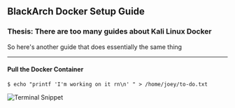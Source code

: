 ## BlackArch Docker Setup Guide

### Thesis: There are too many guides about Kali Linux Docker
So here's another guide that does essentially the same thing

---

#### Pull the Docker Container

```
$ echo "printf 'I'm working on it rn\n' " > /home/joey/to-do.txt
```

![Terminal Snippet](https://ray.so/?title=&theme=midnight&spacing=64&background=false&darkMode=false&code=JCBubWFwIC1wMjIsODAsMTEwLDE0MywxMzksNDQ1IC1zViAtc0MgLVQ0IC1QbiAtb0EgMTAuMTAuMTgzLjc2IDEwLjEwLjE4My43NgoKU3RhcnRpbmcgTm1hcCA3LjkyICggaHR0cHM6Ly9ubWFwLm9yZyApIGF0IDIwMjEtMTItMDEgMTg6MTEgRVNUCk5tYXAgc2NhbiByZXBvcnQgZm9yIDEwLjEwLjE4My43NgpIb3N0IGlzIHVwICgwLjEwcyBsYXRlbmN5KS4K&language=shell)

